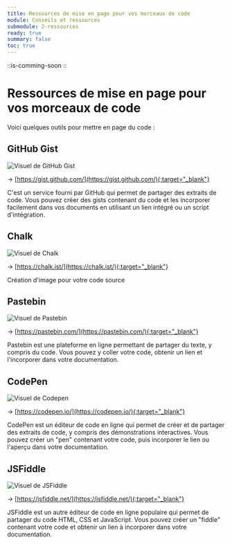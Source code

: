 ```yaml
---
title: Ressources de mise en page pour vos morceaux de code
module: Conseils et ressources
submodule: 2-ressources
ready: true
summary: false
toc: true
---
```


::is-comming-soon
:: 

# Ressources de mise en page pour vos morceaux de code

Voici quelques outils pour mettre en page du code :

## GitHub Gist

![Visuel de GitHub Gist](/assets/img/ressources/gist-github.png)

-> [https://gist.github.com/](https://gist.github.com/){:target="_blank"}

C'est un service fourni par GitHub qui permet de partager des extraits de code. 
Vous pouvez créer des gists contenant du code et les incorporer facilement dans vos documents en utilisant un lien intégré ou un script d'intégration.

## Chalk

![Visuel de Chalk](/assets/img/ressources/chalk.png)

-> [https://chalk.ist/](https://chalk.ist/){:target="_blank"}

Création d'image pour votre code source

## Pastebin

![Visuel de Pastebin](/assets/img/ressources/pastebin.png)

-> [https://pastebin.com/](https://pastebin.com/){:target="_blank"}

Pastebin est une plateforme en ligne permettant de partager du texte, y compris du code. 
Vous pouvez y coller votre code, obtenir un lien et l'incorporer dans votre documentation.

## CodePen

![Visuel de Codepen](/assets/img/ressources/code-pen.png)

-> [https://codepen.io/](https://codepen.io/){:target="_blank"}


CodePen est un éditeur de code en ligne qui permet de créer et de partager des extraits de code, y compris des démonstrations interactives. Vous pouvez créer un "pen" contenant votre code, puis incorporer le lien ou l'aperçu dans votre documentation.

## JSFiddle

![Visuel de JSFiddle](/assets/img/ressources/jsfiddle.png)

-> [https://jsfiddle.net/](https://jsfiddle.net/){:target="_blank"}

JSFiddle est un autre éditeur de code en ligne populaire qui permet de partager du code HTML, CSS et JavaScript. Vous pouvez créer un "fiddle" contenant votre code et obtenir un lien à incorporer dans votre documentation.